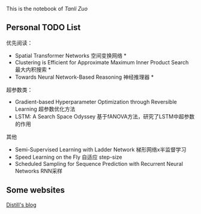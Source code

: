 This is the notebook of _Tanli Zuo_

## Personal TODO List
优先阅读：
- Spatial Transformer Networks 空间变换网络 *
- Clustering is Efficient for Approximate Maximum Inner Product Search 最大内积搜索 *
- Towards Neural Network-Based Reasoning 神经推理器 *

超参数类：
- Gradient-based Hyperparameter Optimization through Reversible Learning 超参数优化方法
- LSTM: A Search Space Odyssey 基于fANOVA方法，研究了LSTM中超参数的作用

其他
- Semi-Supervised Learning with Ladder Network 梯形网络x半监督学习 
- Speed Learning on the Fly 自适应 step-size 
- Scheduled Sampling for Sequence Prediction with Recurrent Neural Networks RNN采样



## Some websites
[Distill's blog](http://distill.pub/2016/augmented-rnns/)

